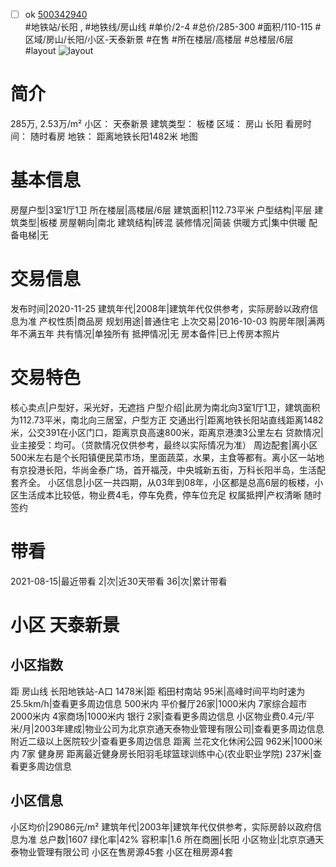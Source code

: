 - [ ] ok [500342940](https://bj.5i5j.com/ershoufang/500342940.html)  
 #地铁站/长阳 ,  #地铁线/房山线
#单价/2-4 #总价/285-300 #面积/110-115   #区域/房山/长阳/小区-天泰新景 #在售 #所在楼层/高楼层 #总楼层/6层 #layout 
![layout](http://image2.5i5j.com//group1/M00/AF/2E/CgqJMl207KyALp9HAADxhVZFMjk369.jpg_P5.jpg) 
# 简介 
 285万,  2.53万/m² 
小区： 天泰新景
建筑类型： 板楼
区域： 房山 长阳
看房时间： 随时看房
地铁： 距离地铁长阳1482米 地图
# 基本信息 
 房屋户型|3室1厅1卫
所在楼层|高楼层/6层
建筑面积|112.73平米
户型结构|平层
建筑类型|板楼
房屋朝向|南北
建筑结构|砖混
装修情况|简装
供暖方式|集中供暖
配备电梯|无
# 交易信息 
 发布时间|2020-11-25
建筑年代|2008年|建筑年代仅供参考，实际房龄以政府信息为准
产权性质|商品房
规划用途|普通住宅
上次交易|2016-10-03
购房年限|满两年不满五年
共有情况|单独所有
抵押情况|无
房本备件|已上传房本照片
# 交易特色 
 核心卖点|户型好，采光好，无遮挡
户型介绍|此房为南北向3室1厅1卫，建筑面积为112.73平米，南北向三居室，户型方正
交通出行|距离地铁长阳站直线距离1482米，公交391在小区门口，距离京良高速800米，距离京港澳3公里左右
贷款情况|业主接受：均可。（贷款情况仅供参考，最终以实际情况为准）
周边配套|离小区500米左右是个长阳镇便民菜市场，里面蔬菜，水果，主食等都有。离小区一站地有京投港长阳，华尚金泰广场，首开福茂，中央城新五街，万科长阳半岛，生活配套齐全。
小区信息|小区一共四期，从03年到08年，小区都是总高6层的板楼，小区生活成本比较低，物业费4毛，停车免费，停车位充足
权属抵押|产权清晰 随时签约
# 带看 
 2021-08-15|最近带看	 2|次|近30天带看	 36|次|累计带看
# 小区 天泰新景
## 小区指数 
 距 房山线 长阳地铁站-A口 1478米|距 稻田村南站 95米|高峰时间平均时速为25.5km/h|查看更多周边信息
500米内 平价餐厅26家|1000米内 7家综合超市
2000米内 4家商场|1000米内 银行 2家|查看更多周边信息
小区物业费0.4元/平米/月|2003年建成|物业公司为北京京通天泰物业管理有限公司|查看更多周边信息
附近二级以上医院较少|查看更多周边信息
距离 兰花文化休闲公园 962米|1000米内 7家 健身房
距离最近健身房长阳羽毛球篮球训练中心(农业职业学院) 237米|查看更多周边信息
## 小区信息 
 小区均价|29086元/m²
建筑年代|2003年|建筑年代仅供参考，实际房龄以政府信息为准
总户数|1607
绿化率|42%
容积率|1.6
所在商圈|长阳
小区物业|北京京通天泰物业管理有限公司
小区在售房源45套
小区在租房源4套
